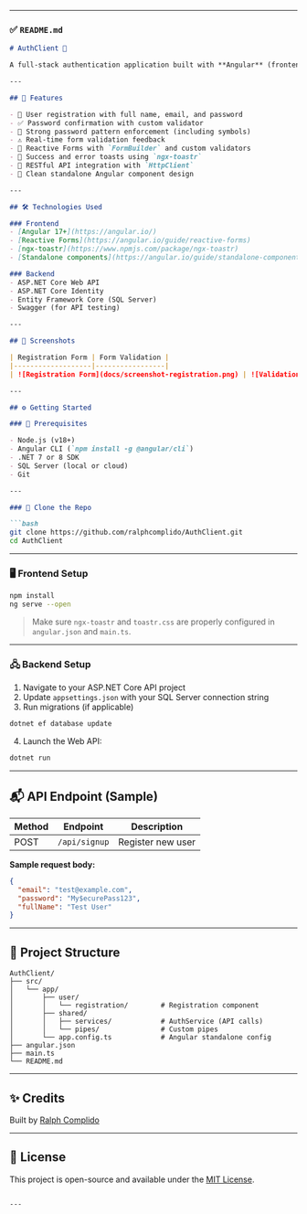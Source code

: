 
---

### ✅ `README.md`

````markdown
# AuthClient 🔐

A full-stack authentication application built with **Angular** (frontend) and **ASP.NET Core Web API** (backend), demonstrating user registration, password validation, custom error handling, and toast notifications using `ngx-toastr`.

---

## 🚀 Features

- 🔐 User registration with full name, email, and password
- ✅ Password confirmation with custom validator
- 📏 Strong password pattern enforcement (including symbols)
- ⚠️ Real-time form validation feedback
- 🧪 Reactive Forms with `FormBuilder` and custom validators
- 🍞 Success and error toasts using `ngx-toastr`
- 📡 RESTful API integration with `HttpClient`
- 🧹 Clean standalone Angular component design

---

## 🛠 Technologies Used

### Frontend
- [Angular 17+](https://angular.io/)
- [Reactive Forms](https://angular.io/guide/reactive-forms)
- [ngx-toastr](https://www.npmjs.com/package/ngx-toastr)
- [Standalone components](https://angular.io/guide/standalone-components)

### Backend
- ASP.NET Core Web API
- ASP.NET Core Identity
- Entity Framework Core (SQL Server)
- Swagger (for API testing)

---

## 📸 Screenshots

| Registration Form | Form Validation |
|-------------------|-----------------|
| ![Registration Form](docs/screenshot-registration.png) | ![Validation](docs/screenshot-validation.png) |

---

## ⚙️ Getting Started

### 🔧 Prerequisites

- Node.js (v18+)
- Angular CLI (`npm install -g @angular/cli`)
- .NET 7 or 8 SDK
- SQL Server (local or cloud)
- Git

---

### 🔽 Clone the Repo

```bash
git clone https://github.com/ralphcomplido/AuthClient.git
cd AuthClient
````

---

### 🖥️ Frontend Setup

```bash
npm install
ng serve --open
```

> Make sure `ngx-toastr` and `toastr.css` are properly configured in `angular.json` and `main.ts`.

---

### 🖧 Backend Setup

1. Navigate to your ASP.NET Core API project
2. Update `appsettings.json` with your SQL Server connection string
3. Run migrations (if applicable)

```bash
dotnet ef database update
```

4. Launch the Web API:

```bash
dotnet run
```

---

## 📬 API Endpoint (Sample)

| Method | Endpoint      | Description       |
| ------ | ------------- | ----------------- |
| POST   | `/api/signup` | Register new user |

**Sample request body:**

```json
{
  "email": "test@example.com",
  "password": "My$ecurePass123",
  "fullName": "Test User"
}
```

---

## 📂 Project Structure

```
AuthClient/
├── src/
│   └── app/
│       ├── user/
│       │   └── registration/        # Registration component
│       ├── shared/
│       │   ├── services/            # AuthService (API calls)
│       │   └── pipes/               # Custom pipes
│       └── app.config.ts            # Angular standalone config
├── angular.json
├── main.ts
└── README.md
```

---

## ✨ Credits

Built by [Ralph Complido](https://github.com/ralphcomplido)

---

## 📃 License

This project is open-source and available under the [MIT License](LICENSE).

```

---

```
